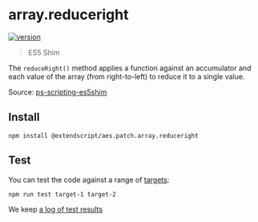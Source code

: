 # array.reduceright

[![version](https://img.shields.io/npm/v/@extendscript/aes.patch.array.reduceright.svg)](https://www.npmjs.org/package/@extendscript/aes.patch.array.reduceright)

> ES5 Shim

The `reduceRight()` method applies a function against an accumulator and each value of the array (from right-to-left) to reduce it to a single value.

Source: [ps-scripting-es5shim](https://github.com/EugenTepin/ps-scripting-es5shim/blob/master/lib/Array/reduceRight.js)

## Install

    npm install @extendscript/aes.patch.array.reduceright

## Test

You can test the code against a range of [targets](https://github.com/nbqx/fakestk/blob/master/resources/versions.json):

    npm run test target-1 target-2

We keep [a log of test results](./test/results_log.md)
